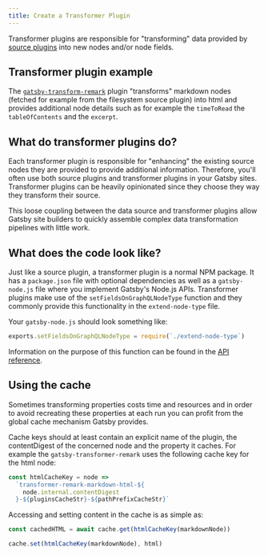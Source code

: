 ```yaml
---
title: Create a Transformer Plugin
---
```


Transformer plugins are responsible for "transforming" data provided by
[source plugins](/docs/create-source-plugin) into new nodes and/or node fields.

## Transformer plugin example

The [`gatsby-transform-remark`](/packages/gatsby-transform-remark/) plugin
"transforms" markdown nodes (fetched for example from the filesystem source plugin) into html and provides additional node details such as for example the `timeToRead` the `tableOfContents` and the `excerpt`.

## What do transformer plugins do?

Each transformer plugin is responsible for "enhancing" the existing source nodes they
are provided to provide additional information. Therefore, you'll often use both source plugins and transformer plugins in your Gatsby sites. Transformer plugins can be heavily opinionated since they choose they way they transform their source.

This loose coupling between the data source and transformer plugins allow Gatsby
site builders to quickly assemble complex data transformation pipelines with
little work.

## What does the code look like?

Just like a source plugin, a transformer plugin is a normal NPM package. It has a `package.json` file with optional
dependencies as well as a `gatsby-node.js` file where you implement Gatsby's Node.js
APIs. Transformer plugins make use of the `setFieldsOnGraphQLNodeType` function and they commonly provide this functionality in the `extend-node-type` file.

Your `gatsby-node.js` should look something like:

```javascript
exports.setFieldsOnGraphQLNodeType = require(`./extend-node-type`)
```

Information on the purpose of this function can be found in the [API reference](docs/node-apis/#setFieldsOnGraphQLNodeType).

## Using the cache

Sometimes transforming properties costs time and resources and in order to avoid recreating these properties at each run you can profit from the global cache mechanism Gatsby provides.

Cache keys should at least contain an explicit name of the plugin, the contentDigest of the concerned node and the property it caches. For example the `gatsby-transformer-remark` uses the following cache key for the html node:

```javascript
const htmlCacheKey = node =>
  `transformer-remark-markdown-html-${
    node.internal.contentDigest
  }-${pluginsCacheStr}-${pathPrefixCacheStr}`
```

Accessing and setting content in the cache is as simple as:

```javascript
const cachedHTML = await cache.get(htmlCacheKey(markdownNode))

cache.set(htmlCacheKey(markdownNode), html)
```
